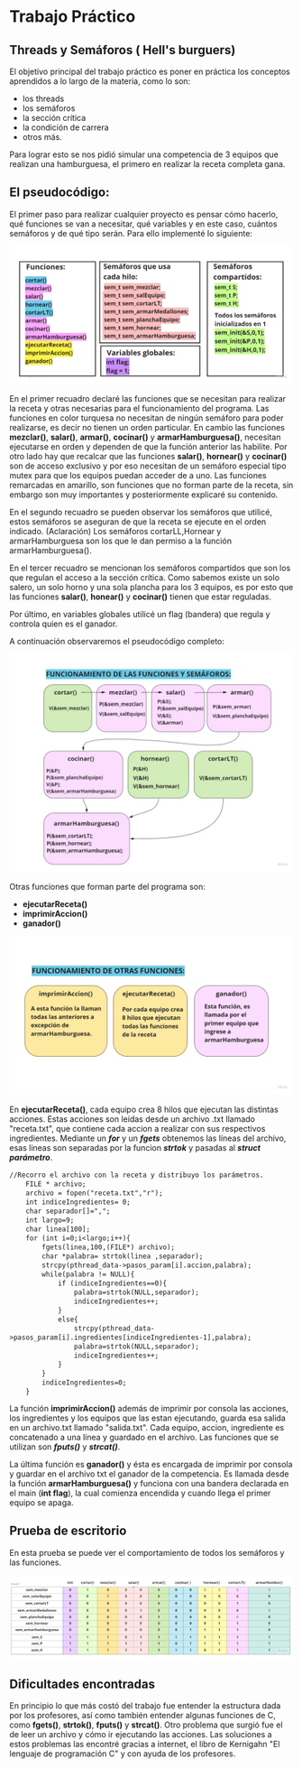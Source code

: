 # Trabajo Práctico 
## Threads y Semáforos ( Hell's burguers) 

El objetivo principal del trabajo práctico es poner en práctica los conceptos aprendidos a lo largo de la materia, 
como lo son: 

* los threads
* los semáforos
* la sección crítica
* la condición de carrera 
* otros más.

Para lograr esto se nos pidió simular una competencia de 3 equipos que realizan una hamburguesa, 
el primero en realizar la receta completa gana. 

## El pseudocódigo:

El primer paso para realizar cualquier proyecto es pensar cómo hacerlo, qué funciones se van a necesitar, qué variables y
en este caso, cuántos semáforos y de qué tipo serán. Para ello implementé lo siguiente: 

![](/declaraciones.jpg)

En el primer recuadro declaré las funciones que se necesitan para realizar la receta y otras necesarias para el funcionamiento del programa. Las funciones en color turquesa no necesitan de ningún semáforo para poder realizarse, es decir no tienen un orden particular.
En cambio las funciones **mezclar()**, **salar()**, **armar()**, **cocinar()** y **armarHamburguesa()**, necesitan ejecutarse en orden y dependen de que la función anterior las habilite.
Por otro lado hay que recalcar que las funciones **salar()**, **hornear()** y **cocinar()** son de acceso exclusivo y por eso necesitan de un semáforo especial tipo mutex para que los equipos puedan acceder de a uno.
Las funciones remarcadas en amarillo, son funciones que no forman parte de la receta, sin embargo son muy importantes y posteriormente explicaré su contenido.

En el segundo recuadro se pueden observar los semáforos que utilicé, estos semáforos se aseguran de que la receta se ejecute en el orden indicado. 
(Aclaración) Los semáforos cortarLL,Hornear y armarHamburguesa son los que le dan permiso a la función armarHamburguesa().

En el tercer recuadro se mencionan los semáforos compartidos que son los que regulan el acceso a la sección crítica. Como sabemos existe un solo salero, un solo horno y una sola plancha para los 3 equipos, es por esto que las funciones **salar()**, **honear()** y **cocinar()** tienen que estar reguladas.   

Por último, en variables globales utilicé un flag (bandera) que regula y controla quien es el ganador.

A continuación observaremos el pseudocódigo completo:

![](/pseudocodigo.jpg)

Otras funciones que forman parte del programa son: 

* **ejecutarReceta()**
* **imprimirAccion()**
* **ganador()**

![](/otrasFunciones.jpg)

En **ejecutarReceta()**, cada equipo crea 8 hilos que ejecutan las distintas acciones. Estas acciones son leídas desde un archivo .txt llamado "receta.txt",
que contiene cada accion a realizar con sus respectivos ingredientes.
Mediante un **_for_** y un **_fgets_** obtenemos las líneas del archivo, esas lineas son separadas por la funcion **_strtok_** y pasadas al **_struct parámetro_**.

```
//Recorro el archivo con la receta y distribuyo los parámetros.
	FILE * archivo;
	archivo = fopen("receta.txt","r");
	int indiceIngredientes= 0;
	char separador[]=",";
	int largo=9;
	char linea[100];
	for (int i=0;i<largo;i++){
		fgets(linea,100,(FILE*) archivo);
		char *palabra= strtok(linea ,separador);	 
		strcpy(pthread_data->pasos_param[i].accion,palabra);
		while(palabra != NULL){
			if (indiceIngredientes==0){
				palabra=strtok(NULL,separador);
				indiceIngredientes++;
			}
			else{ 
				strcpy(pthread_data->pasos_param[i].ingredientes[indiceIngredientes-1],palabra); 
				palabra=strtok(NULL,separador);
				indiceIngredientes++;
			}
		}	
		indiceIngredientes=0;
	}
```

La función **imprimirAccion()** además de imprimir por consola las acciones, los ingredientes y los equipos que las estan ejecutando, guarda esa salida  en un archivo.txt llamado "salida.txt". Cada equipo, accion, ingrediente es concatenado a una línea y guardado en el archivo. Las funciones que se utilizan son **_fputs()_** y **_strcat()_**.

La última función es **ganador()** y ésta es encargada de imprimir por consola y guardar en el archivo txt el ganador de la competencia.
Es llamada desde la función **armarHamburguesa()** y funciona con una bandera declarada en el main (**int flag**), la cual comienza encendida y cuando llega el primer equipo se apaga.

## Prueba de escritorio 

En esta prueba se puede ver el comportamiento de todos los semáforos y las funciones.

![](/prueba.jpg)


## Dificultades encontradas

En principio lo que más costó del trabajo fue entender la estructura dada por los profesores, así como también entender algunas funciones de C, como **fgets()**, **strtok()**, **fputs()** y **strcat()**.
Otro problema que surgió fue el de leer un archivo y cómo ir ejecutando las acciones. 
Las soluciones a estos problemas las encontré gracias a internet, el libro de Kernigahn "El lenguaje de programación C" y con ayuda de los profesores.



